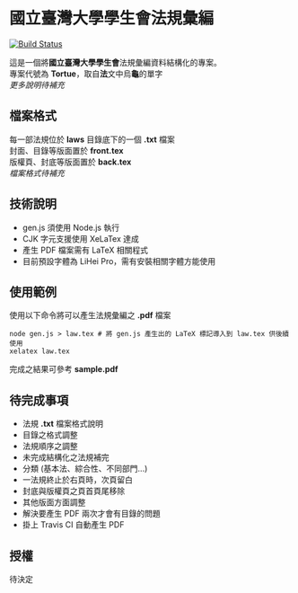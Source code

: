 國立臺灣大學學生會法規彙編
=======================
[![Build Status](https://travis-ci.org/ntu-student-congress/tortue.svg?branch=master)](https://travis-ci.org/ntu-student-congress/tortue)

這是一個將**國立臺灣大學學生會**法規彙編資料結構化的專案。<br>
專案代號為 **Tortue**，取自**法**文中烏**龜**的單字<br>
*更多說明待補充*

## 檔案格式
每一部法規位於 **laws** 目錄底下的一個 **.txt** 檔案<br>
封面、目錄等版面置於 **front.tex**<br>
版權頁、封底等版面置於 **back.tex**<br>
*檔案格式待補充*

## 技術說明
 - gen.js 須使用 Node.js 執行
 - CJK 字元支援使用 XeLaTex 達成
 - 產生 PDF 檔案需有 LaTeX 相關程式
 - 目前預設字體為 LiHei Pro，需有安裝相關字體方能使用

## 使用範例
使用以下命令將可以產生法規彙編之 **.pdf** 檔案

	node gen.js > law.tex # 將 gen.js 產生出的 LaTeX 標記導入到 law.tex 供後續使用
	xelatex law.tex

完成之結果可參考 **sample.pdf**

## 待完成事項
 - 法規 **.txt** 檔案格式說明
 - 目錄之格式調整
 - 法規順序之調整
 - 未完成結構化之法規補完
 - 分類 (基本法、綜合性、不同部門...)
 - 一法規終止於右頁時，次頁留白
 - 封底與版權頁之頁首頁尾移除
 - 其他版面方面調整
 - 解決要產生 PDF 兩次才會有目錄的問題
 - 掛上 Travis CI 自動產生 PDF

## 授權
待決定

